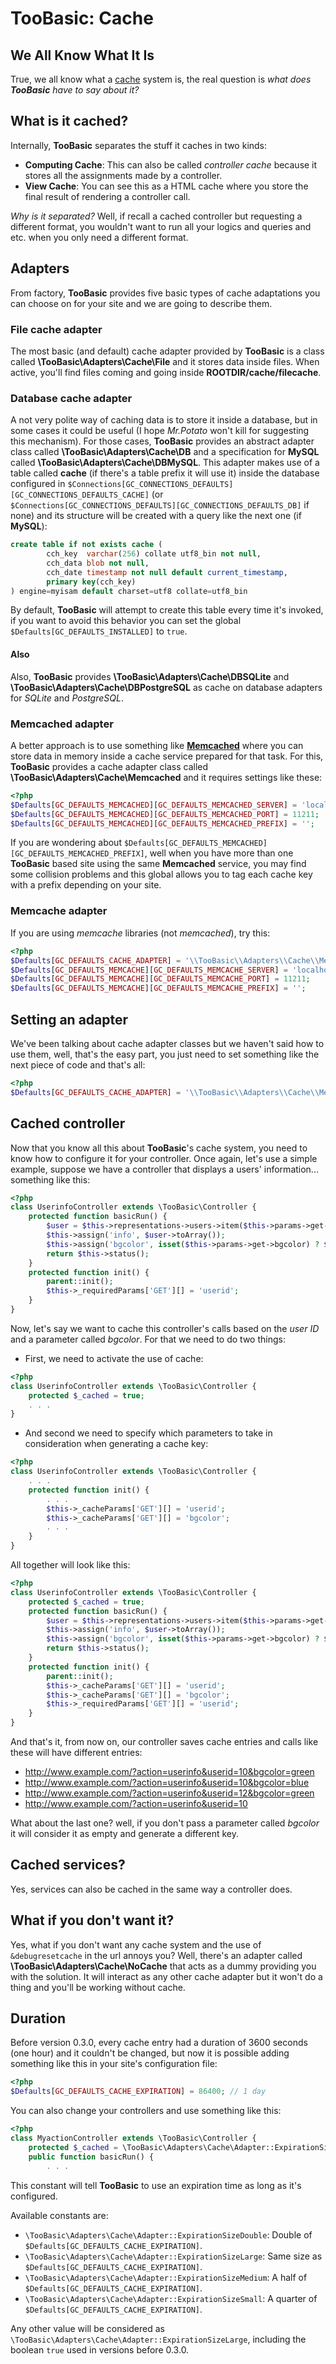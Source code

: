 # TooBasic: Cache
## We All Know What It Is
True, we all know what a
[cache](http://en.wikipedia.org/wiki/Cache_%28computing%29) system is, the real
question is *what does __TooBasic__ have to say about it?*

## What is it cached?
Internally, __TooBasic__ separates the stuff it caches in two kinds:

* __Computing Cache__: This can also be called _controller cache_ because it
stores all the assignments made by a controller.
* __View Cache__: You can see this as a HTML cache where you store the final
result of rendering a controller call.

_Why is it separated?_
Well, if recall a cached controller but requesting a different
format, you wouldn't want to run all your logics and queries and etc. when you
only need a different format.

## Adapters
From factory, __TooBasic__ provides five basic types of cache adaptations you can
choose on for your site and we are going to describe them.

### File cache adapter
The most basic (and default) cache adapter provided by __TooBasic__ is a class
called __\TooBasic\Adapters\Cache\File__ and it stores data inside files. When
active, you'll find files coming and going inside __ROOTDIR/cache/filecache__.

### Database cache adapter
A not very polite way of caching data is to store it inside a database, but in
some cases it could be useful (I hope _Mr.Potato_ won't kill for suggesting this
mechanism).
For those cases, __TooBasic__ provides an abstract adapter class called
__\TooBasic\Adapters\Cache\DB__ and a specification for __MySQL__ called
__\TooBasic\Adapters\Cache\DBMySQL__.
This adapter makes use of a table called __cache__ (if there's a table prefix it
will use it) inside the database configured in
`$Connections[GC_CONNECTIONS_DEFAULTS][GC_CONNECTIONS_DEFAULTS_CACHE]` (or
`$Connections[GC_CONNECTIONS_DEFAULTS][GC_CONNECTIONS_DEFAULTS_DB]` if none) and
its structure will be created with a query like the next one (if __MySQL__):
```sql
create table if not exists cache (
        cch_key  varchar(256) collate utf8_bin not null,
        cch_data blob not null,
        cch_date timestamp not null default current_timestamp,
        primary key(cch_key)
) engine=myisam default charset=utf8 collate=utf8_bin
```
By default, __TooBasic__ will attempt to create this table every time it's
invoked, if you want to avoid this behavior you can set the global
`$Defaults[GC_DEFAULTS_INSTALLED]` to `true`.

#### Also
Also, __TooBasic__ provides __\TooBasic\Adapters\Cache\DBSQLite__ and
__\TooBasic\Adapters\Cache\DBPostgreSQL__ as cache on database adapters for
_SQLite_ and _PostgreSQL_.

### Memcached adapter
A better approach is to use something like
[__Memcached__](http://php.net/manual/en/book.memcached.php) where you can store
data in memory inside a cache service prepared for that task.
For this, __TooBasic__ provides a cache adapter class called
__\TooBasic\Adapters\Cache\Memcached__ and it requires settings like these:
```php
<?php
$Defaults[GC_DEFAULTS_MEMCACHED][GC_DEFAULTS_MEMCACHED_SERVER] = 'localhost';
$Defaults[GC_DEFAULTS_MEMCACHED][GC_DEFAULTS_MEMCACHED_PORT] = 11211;
$Defaults[GC_DEFAULTS_MEMCACHED][GC_DEFAULTS_MEMCACHED_PREFIX] = '';
```
If you are wondering about
`$Defaults[GC_DEFAULTS_MEMCACHED][GC_DEFAULTS_MEMCACHED_PREFIX]`, well when you
have more than one __TooBasic__ based site using the same __Memcached__ service,
you may find some collision problems and this global allows you to tag each cache
key with a prefix depending on your site.

### Memcache adapter
If you are using _memcache_ libraries (not _memcached_), try this:
```php
<?php
$Defaults[GC_DEFAULTS_CACHE_ADAPTER] = '\\TooBasic\\Adapters\\Cache\\Memcache';
$Defaults[GC_DEFAULTS_MEMCACHE][GC_DEFAULTS_MEMCACHE_SERVER] = 'localhost';
$Defaults[GC_DEFAULTS_MEMCACHE][GC_DEFAULTS_MEMCACHE_PORT] = 11211;
$Defaults[GC_DEFAULTS_MEMCACHE][GC_DEFAULTS_MEMCACHE_PREFIX] = '';
```

## Setting an adapter
We've been talking about cache adapter classes but we haven't said how to use
them, well, that's the easy part, you just need to set something like the next
piece of code and that's all:
```php
<?php
$Defaults[GC_DEFAULTS_CACHE_ADAPTER] = '\\TooBasic\\Adapters\\Cache\\Memcached';
```

## Cached controller
Now that you know all this about __TooBasic__'s cache system, you need to know how
to configure it for your controller. Once again, let's use a simple example,
suppose we have a controller that displays a users' information... something like
this:
```php
<?php
class UserinfoController extends \TooBasic\Controller {
    protected function basicRun() {
        $user = $this->representations->users->item($this->params->get->userid);
        $this->assign('info', $user->toArray());
        $this->assign('bgcolor', isset($this->params->get->bgcolor) ? $this->params->get->bgcolor : 'red');
        return $this->status();
    }
    protected function init() {
        parent::init();
        $this->_requiredParams['GET'][] = 'userid';
    }
}
```
Now, let's say we want to cache this controller's calls based on the _user ID_ and
a parameter called _bgcolor_. For that we need to do two things:

* First, we need to activate the use of cache:
```php
<?php
class UserinfoController extends \TooBasic\Controller {
    protected $_cached = true;
    . . .
}
```
* And second we need to specify which parameters to take in consideration when
generating a cache key:
```php
<?php
class UserinfoController extends \TooBasic\Controller {
    . . .
    protected function init() {
        . . . 
        $this->_cacheParams['GET'][] = 'userid';
        $this->_cacheParams['GET'][] = 'bgcolor';
        . . . 
    }
}
```

All together will look like this:
```php
<?php
class UserinfoController extends \TooBasic\Controller {
    protected $_cached = true;
    protected function basicRun() {
        $user = $this->representations->users->item($this->params->get->userid);
        $this->assign('info', $user->toArray());
        $this->assign('bgcolor', isset($this->params->get->bgcolor) ? $this->params->get->bgcolor : 'red');
        return $this->status();
    }
    protected function init() {
        parent::init();
        $this->_cacheParams['GET'][] = 'userid';
        $this->_cacheParams['GET'][] = 'bgcolor';
        $this->_requiredParams['GET'][] = 'userid';
    }
}
```
And that's it, from now on, our controller saves cache entries and calls like
these will have different entries:

* http://www.example.com/?action=userinfo&userid=10&bgcolor=green
* http://www.example.com/?action=userinfo&userid=10&bgcolor=blue
* http://www.example.com/?action=userinfo&userid=12&bgcolor=green
* http://www.example.com/?action=userinfo&userid=10

What about the last one? well, if you don't pass a parameter called _bgcolor_ it
will consider it as empty and generate a different key.

## Cached services?
Yes, services can also be cached in the same way a controller does.

## What if you don't want it?
Yes, what if you don't want any cache system and the use of `&debugresetcache` in
the url annoys you?
Well, there's an adapter called __\TooBasic\Adapters\Cache\NoCache__ that acts as
a dummy providing you with the solution.
It will interact as any other cache adapter but it won't do a thing and you'll
be working without cache.

## Duration
Before version 0.3.0, every cache entry had a duration of 3600 seconds (one hour)
and it couldn't be changed, but now it is possible adding something like this in
your site's configuration file:
```php
<?php
$Defaults[GC_DEFAULTS_CACHE_EXPIRATION] = 86400; // 1 day
```
You can also change your controllers and use something like this:
```php
<?php
class MyactionController extends \TooBasic\Controller {
	protected $_cached = \TooBasic\Adapters\Cache\Adapter::ExpirationSizeLarge;
	public function basicRun() {
		. . .
```
This constant will tell __TooBasic__ to use an expiration time as long as it's
configured.

Available constants are:

* `\TooBasic\Adapters\Cache\Adapter::ExpirationSizeDouble`: Double of
`$Defaults[GC_DEFAULTS_CACHE_EXPIRATION]`.
* `\TooBasic\Adapters\Cache\Adapter::ExpirationSizeLarge`: Same size as
`$Defaults[GC_DEFAULTS_CACHE_EXPIRATION]`.
* `\TooBasic\Adapters\Cache\Adapter::ExpirationSizeMedium`: A half of
`$Defaults[GC_DEFAULTS_CACHE_EXPIRATION]`.
* `\TooBasic\Adapters\Cache\Adapter::ExpirationSizeSmall`: A quarter of
`$Defaults[GC_DEFAULTS_CACHE_EXPIRATION]`.

Any other value will be considered as
`\TooBasic\Adapters\Cache\Adapter::ExpirationSizeLarge`, including the boolean `true` used
in versions before 0.3.0.

<!--:GBSUMMARY:Cache:1:Cache:-->
